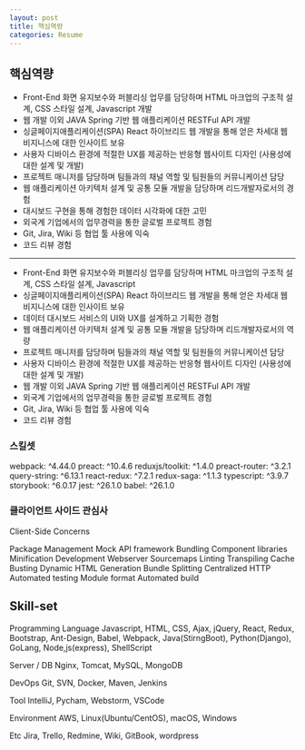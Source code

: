```yaml
---
layout: post
title: 핵심역량
categories: Resume
---
```


## 핵심역량

- Front-End 화면 유지보수와 퍼블리싱 업무를 담당하며 HTML 마크업의 구조적 설계, CSS 스타일 설계, Javascript 개발
- 웹 개발 이외 JAVA Spring 기반 웹 애플리케이션 RESTFul API 개발
- 싱글페이지애플리케이션(SPA) React 하이브리드 웹 개발을 통해 얻은 차세대 웹 비지니스에 대한 인사이트 보유
- 사용자 디바이스 환경에 적절한 UX를 제공하는 반응형 웹사이트 디자인 (사용성에 대한 설계 및 개발)
- 프로젝트 매니저를 담당하며 팀들과의 채널 역할 및 팀원들의 커뮤니케이션 담당
- 웹 애플리케이션 아키텍처 설계 및 공통 모듈 개발을 담당하며 리드개발자로서의 경험
- 대시보드 구현을 통해 경험한 데이터 시각화에 대한 고민
- 외국계 기업에서의 업무경력을 통한 글로벌 프로젝트 경험
- Git, Jira, Wiki 등 협업 툴 사용에 익숙
- 코드 리뷰 경험

---

- Front-End 화면 유지보수와 퍼블리싱 업무를 담당하며 HTML 마크업의 구조적 설계, CSS 스타일 설계, Javascript
- 싱글페이지애플리케이션(SPA) React 하이브리드 웹 개발을 통해 얻은 차세대 웹 비지니스에 대한 인사이트 보유
- 데이터 대시보드 서비스의 UI와 UX를 설계하고 기획한 경험
- 웹 애플리케이션 아키텍처 설계 및 공통 모듈 개발을 담당하며 리드개발자로서의 역량
- 프로젝트 매니저를 담당하며 팀들과의 채널 역할 및 팀원들의 커뮤니케이션 담당
- 사용자 디바이스 환경에 적절한 UX를 제공하는 반응형 웹사이트 디자인 (사용성에 대한 설계 및 개발)
- 웹 개발 이외 JAVA Spring 기반 웹 애플리케이션 RESTFul API 개발
- 외국계 기업에서의 업무경력을 통한 글로벌 프로젝트 경험
- Git, Jira, Wiki 등 협업 툴 사용에 익숙
- 코드 리뷰 경험

### 스킬셋

webpack: ^4.44.0
preact: ^10.4.6
reduxjs/toolkit: ^1.4.0
preact-router: ^3.2.1
query-string: ^6.13.1
react-redux: ^7.2.1
redux-saga: ^1.1.3
typescript: ^3.9.7
storybook: ^6.0.17
jest: ^26.1.0
babel: ^26.1.0

### 클라이언트 사이드 관심사

Client-Side Concerns

Package Management
Mock API framework
Bundling
Component libraries
Minification
Development
Webserver
Sourcemaps
Linting
Transpiling
Cache Busting
Dynamic HTML Generation
Bundle Splitting
Centralized HTTP
Automated testing
Module format
Automated build

## Skill-set

Programming Language
Javascript, HTML, CSS, Ajax, jQuery, React, Redux, Bootstrap, Ant-Design, Babel, Webpack, Java(StirngBoot), Python(Django), GoLang, Node,js(express), ShellScript

Server / DB
Nginx, Tomcat, MySQL, MongoDB

DevOps
Git, SVN, Docker, Maven, Jenkins

Tool
IntelliJ, Pycham, Webstorm, VSCode

Environment
AWS, Linux(Ubuntu/CentOS), macOS, Windows

Etc
Jira, Trello, Redmine, Wiki, GitBook, wordpress
